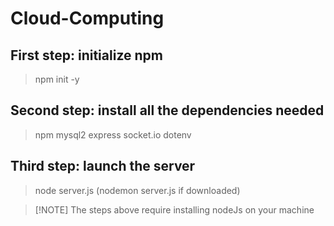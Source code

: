 # Cloud-Computing

## First step: initialize npm

> npm init -y

## Second step: install all the dependencies needed

> npm mysql2 express socket.io dotenv

## Third step: launch the server

> node server.js (nodemon server.js if downloaded)

>[!NOTE] The steps above require installing nodeJs on your machine
